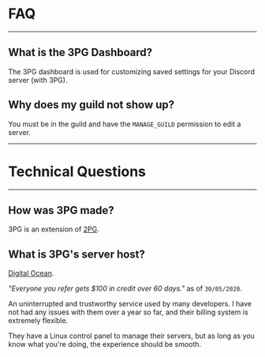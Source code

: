# FAQ

---

## What is the 3PG Dashboard?
The 3PG dashboard is used for customizing saved settings for your Discord server (with 3PG).

## Why does my guild not show up?
You must be in the guild and have the `MANAGE_GUILD` permission to edit a server.

---

# Technical Questions

---

## How was 3PG made?
3PG is an extension of [2PG](https://2pg.xyz).

## What is 3PG's server host?
[Digital Ocean](https://m.do.co/c/be464b522714).

*"Everyone you refer gets $100 in credit over 60 days."* as of `30/05/2020`.

An uninterrupted and trustworthy service used by many developers.
I have not had any issues with them over a year so far, and their billing system is extremely flexible.

They have a Linux control panel to manage their servers, but as long as you know what you're doing, the experience should be smooth.